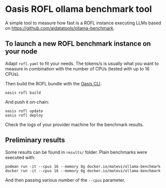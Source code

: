 # Oasis ROFL ollama benchmark tool

A simple tool to measure how fast is a ROFL instance executing LLMs
based on https://github.com/aidatatools/ollama-benchmark.


## To launch a new ROFL benchmark instance on your node

Adapt `rofl.yaml` to fit your needs. The tokens/s is usually what you want to
measure in combination with the number of CPUs (tested with up to 16 CPUs).

Then build the ROFL bundle with the [Oasis CLI].

```shell
oasis rofl build
```

And push it on-chain:

```shell
oasis rofl update
oasis rofl deploy
```

Check the logs of your provider machine for the benchmark results.

[Oasis CLI]: https://github.com/oasisprotocol/cli

## Preliminary results

Some results can be found in `results/` folder. Plain benchmarks were executed
with:

```shell
podman run -it --cpus 16 --memory 8g docker.io/matevz/ollama-benchmark
docker run -it --cpus 16 --memory 8g docker.io/matevz/ollama-benchmark
```

And then passing various number of the `--cpus` parameter.

